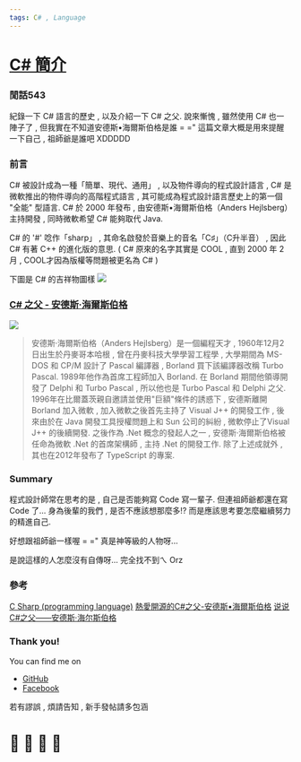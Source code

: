 ```yaml
---
tags: C# , Language
---
```


# [C# 簡介](https://zh.wikipedia.org/wiki/C%E2%99%AF)
### 閒話543
紀錄一下 C# 語言的歷史 , 以及介紹一下 C# 之父.
說來慚愧 , 雖然使用 C# 也一陣子了 , 但我實在不知道安德斯•海爾斯伯格是誰 = ="
這篇文章大概是用來提醒一下自己 , 祖師爺是誰吧 XDDDDD

### 前言
C# 被設計成為一種「簡單、現代、通用」 , 以及物件導向的程式設計語言 , C# 是微軟推出的物件導向的高階程式語言 , 其可能成為程式設計語言歷史上的第一個 "全能" 型語言. C# 於 2000 年發布 , 由安德斯•海爾斯伯格（Anders Hejlsberg）主持開發 , 同時微軟希望 C# 能夠取代 Java. 

C# 的 '#' 唸作「sharp」 , 其命名啟發於音樂上的音名「C♯」（C升半音） , 因此 C# 有著 C++ 的進化版的意思. ( C# 原來的名字其實是 COOL , 直到 2000 年 2 月 , COOL才因為版權等問題被更名為 C# )

下圖是 C# 的吉祥物圖樣
![](https://i.imgur.com/REBli13.jpg)


### [C# 之父 - 安德斯·海爾斯伯格](https://zh.wikipedia.org/wiki/%E5%AE%89%E5%BE%B7%E6%96%AF%C2%B7%E6%B5%B7%E5%B0%94%E6%96%AF%E4%BC%AF%E6%A0%BC)
![](https://i.imgur.com/AhcsY9C.png)

> 安德斯·海爾斯伯格（Anders Hejlsberg）是一個編程天才 , 1960年12月2日出生於丹麥哥本哈根 , 曾在丹麥科技大學學習工程學 , 大學期間為 MS-DOS 和 CP/M 設計了 Pascal 編譯器 , Borland 買下該編譯器改稱 Turbo Pascal. 1989年他作為首席工程師加入 Borland. 在 Borland 期間他領導開發了 Delphi 和 Turbo Pascal , 所以他也是 Turbo Pascal 和 Delphi 之父. 1996年在比爾蓋茨親自邀請並使用"巨額"條件的誘惑下 , 安德斯離開 Borland 加入微軟 , 加入微軟之後首先主持了 Visual J++ 的開發工作 , 後來由於在 Java 開發工具授權問題上和 Sun 公司的糾紛 , 微軟停止了Visual J++ 的後續開發. 之後作為 .Net 概念的發起人之一 , 安德斯·海爾斯伯格被任命為微軟 .Net 的首席架構師 , 主持 .Net 的開發工作. 除了上述成就外 , 其也在2012年發布了 TypeScript 的專案.

### Summary 
程式設計師常在思考的是 , 自己是否能夠寫 Code 寫一輩子. 
但連祖師爺都還在寫 Code 了... 身為後輩的我們 , 是否不應該想那麼多!? 而是應該思考要怎麼繼續努力的精進自己.

好想跟祖師爺一樣喔 = ="
真是神等級的人物呀...

是說這樣的人怎麼沒有自傳呀...
完全找不到ㄟ Orz

### 參考
[C Sharp (programming language)](https://en.wikipedia.org/wiki/C_Sharp_(programming_language)#History)     
[熱愛開源的C#之父-安德斯•海爾斯伯格](https://kknews.cc/zh-tw/tech/ljeg6rb.html)
[说说C#之父——安德斯·海尔斯伯格](https://www.cnblogs.com/weige/p/3310397.html)









### Thank you! 

You can find me on

- [GitHub](https://github.com/s0920832252)
- [Facebook](https://www.facebook.com/fourtune.chen)

若有謬誤 , 煩請告知 , 新手發帖請多包涵

# :100: :muscle: :tada: :sheep: 
